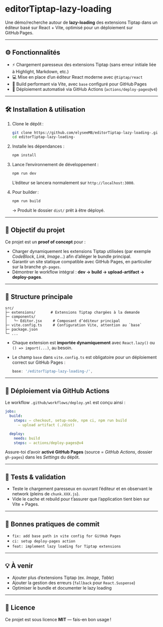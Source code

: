 # editorTiptap‑lazy‑loading

Une démo/recherche autour de **lazy-loading** des extensions Tiptap dans un éditeur basé sur React + Vite, optimisé pour un déploiement sur GitHub Pages.

---

## ⚙️ Fonctionnalités

- ⚡ Chargement paresseux des extensions Tiptap (sans erreur initiale liée à Highlight, Markdown, etc.)
- 💻 Mise en place d’un éditeur React moderne avec `@tiptap/react`
- 🚀 Build performant via Vite, avec `base` configuré pour GitHub Pages
- 🔧 Déploiement automatisé via GitHub Actions (`actions/deploy-pages@v4`)

---

## 🛠️ Installation & utilisation

1. Clone le dépôt :

   ```bash
   git clone https://github.com/elyseeMB/editorTiptap-lazy-loading-.git
   cd editorTiptap-lazy-loading-
   ```

2. Installe les dépendances :

   ```bash
   npm install
   ```

3. Lance l’environnement de développement :

   ```bash
   npm run dev
   ```

   L’éditeur se lancera normalement sur `http://localhost:3000`.

4. Pour builder :

   ```bash
   npm run build
   ```

   → Produit le dossier `dist/` prêt à être déployé.

---

## 🎯 Objectif du projet

Ce projet est un **proof of concept** pour :

- Charger dynamiquement les extensions Tiptap utilisées (par exemple _CodeBlock_, _Link_, _Image_…) afin d’alléger le bundle principal.
- Garantir un site statique compatible avec GitHub Pages, en particulier sur la branche `gh-pages`.
- Démontrer le workflow intégral : **dev → build → upload-artifact → deploy-pages**.

---

## 🧩 Structure principale

```text
src/
├─ extensions/       # Extensions Tiptap chargées à la demande
├─ components/
│   └─ Editor.jsx     # Composant d’éditeur principal
├─ vite.config.ts     # Configuration Vite, attention au `base`
├─ package.json
└─ ...
```

- Chaque extension est **importée dynamiquement** avec `React.lazy()` ou `() => import(...)`, au besoin.
- Le champ `base` dans `vite.config.ts` est obligatoire pour un déploiement correct sur GitHub Pages :

  ```ts
  base: '/editorTiptap-lazy-loading-/',
  ```

---

## 🚀 Déploiement via GitHub Actions

Le workflow `.github/workflows/deploy.yml` est conçu ainsi :

```yaml
jobs:
  build:
    steps: – checkout, setup-node, npm ci, npm run build
      – upload artifact (./dist)

  deploy:
    needs: build
    steps: – actions/deploy-pages@v4
```

Assure-toi d’avoir **activé GitHub Pages** (source = _GitHub Actions_, dossier `gh-pages`) dans les _Settings_ du dépôt.

---

## 🧪 Tests & validation

- Teste le chargement paresseux en ouvrant l’éditeur et en observant le network (pleins de `chunk.XXX.js`).
- Vide le cache et rebuild pour t’assurer que l’application tient bien sur Vite + Pages.

---

## 📝 Bonnes pratiques de commit

- `fix: add base path in vite config for GitHub Pages`
- `ci: setup deploy-pages action`
- `feat: implement lazy loading for Tiptap extensions`

---

## 💡 À venir

- Ajouter plus d’extensions Tiptap (ex. _Image_, _Table_)
- Ajouter la gestion des erreurs (`fallback` pour `React.Suspense`)
- Optimiser le bundle et documenter le lazy loading

---

## 📄 Licence

Ce projet est sous licence **MIT** — fais-en bon usage !

